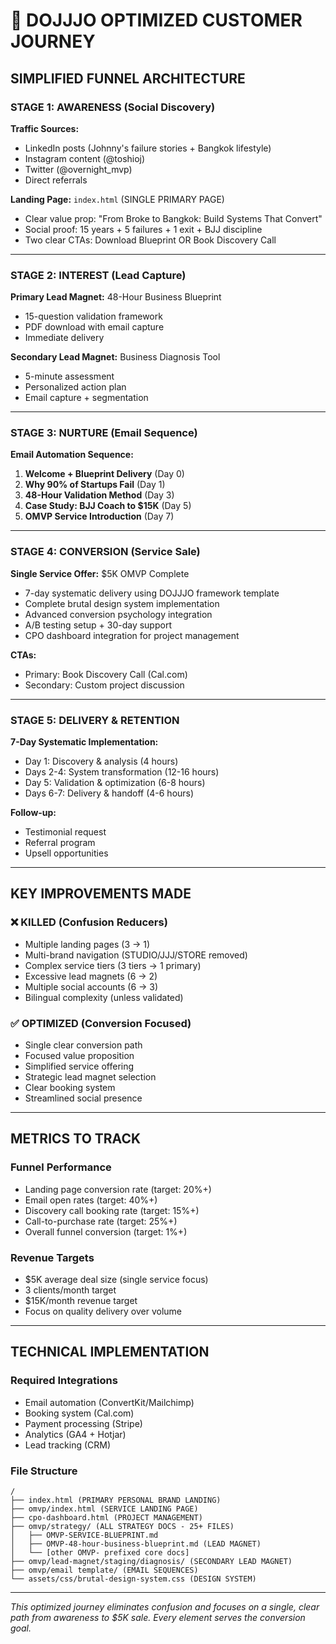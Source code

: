 # 🎯 DOJJJO OPTIMIZED CUSTOMER JOURNEY

## SIMPLIFIED FUNNEL ARCHITECTURE

### STAGE 1: AWARENESS (Social Discovery)
**Traffic Sources:**
- LinkedIn posts (Johnny's failure stories + Bangkok lifestyle)
- Instagram content (@toshioj)
- Twitter (@overnight_mvp)
- Direct referrals

**Landing Page:** `index.html` (SINGLE PRIMARY PAGE)
- Clear value prop: "From Broke to Bangkok: Build Systems That Convert"
- Social proof: 15 years + 5 failures + 1 exit + BJJ discipline
- Two clear CTAs: Download Blueprint OR Book Discovery Call

---

### STAGE 2: INTEREST (Lead Capture)

**Primary Lead Magnet:** 48-Hour Business Blueprint
- 15-question validation framework
- PDF download with email capture
- Immediate delivery

**Secondary Lead Magnet:** Business Diagnosis Tool
- 5-minute assessment
- Personalized action plan
- Email capture + segmentation

---

### STAGE 3: NURTURE (Email Sequence)

**Email Automation Sequence:**
1. **Welcome + Blueprint Delivery** (Day 0)
2. **Why 90% of Startups Fail** (Day 1) 
3. **48-Hour Validation Method** (Day 3)
4. **Case Study: BJJ Coach to $15K** (Day 5)
5. **OMVP Service Introduction** (Day 7)

---

### STAGE 4: CONVERSION (Service Sale)

**Single Service Offer:** $5K OMVP Complete
- 7-day systematic delivery using DOJJJO framework template
- Complete brutal design system implementation
- Advanced conversion psychology integration
- A/B testing setup + 30-day support
- CPO dashboard integration for project management

**CTAs:**
- Primary: Book Discovery Call (Cal.com)
- Secondary: Custom project discussion

---

### STAGE 5: DELIVERY & RETENTION

**7-Day Systematic Implementation:**
- Day 1: Discovery & analysis (4 hours)
- Days 2-4: System transformation (12-16 hours)
- Day 5: Validation & optimization (6-8 hours)
- Days 6-7: Delivery & handoff (4-6 hours)

**Follow-up:**
- Testimonial request
- Referral program
- Upsell opportunities

---

## KEY IMPROVEMENTS MADE

### ❌ KILLED (Confusion Reducers)
- Multiple landing pages (3 → 1)
- Multi-brand navigation (STUDIO/JJJ/STORE removed)
- Complex service tiers (3 tiers → 1 primary)
- Excessive lead magnets (6 → 2)
- Multiple social accounts (6 → 3)
- Bilingual complexity (unless validated)

### ✅ OPTIMIZED (Conversion Focused)
- Single clear conversion path
- Focused value proposition
- Simplified service offering
- Strategic lead magnet selection
- Clear booking system
- Streamlined social presence

---

## METRICS TO TRACK

### Funnel Performance
- Landing page conversion rate (target: 20%+)
- Email open rates (target: 40%+)
- Discovery call booking rate (target: 15%+)
- Call-to-purchase rate (target: 25%+)
- Overall funnel conversion (target: 1%+)

### Revenue Targets
- $5K average deal size (single service focus)
- 3 clients/month target
- $15K/month revenue target
- Focus on quality delivery over volume

---

## TECHNICAL IMPLEMENTATION

### Required Integrations
- Email automation (ConvertKit/Mailchimp)
- Booking system (Cal.com)
- Payment processing (Stripe)
- Analytics (GA4 + Hotjar)
- Lead tracking (CRM)

### File Structure
```
/
├── index.html (PRIMARY PERSONAL BRAND LANDING)
├── omvp/index.html (SERVICE LANDING PAGE)
├── cpo-dashboard.html (PROJECT MANAGEMENT)
├── omvp/strategy/ (ALL STRATEGY DOCS - 25+ FILES)
│   ├── OMVP-SERVICE-BLUEPRINT.md
│   ├── OMVP-48-hour-business-blueprint.md (LEAD MAGNET)
│   └── [other OMVP- prefixed core docs]
├── omvp/lead-magnet/staging/diagnosis/ (SECONDARY LEAD MAGNET)
├── omvp/email template/ (EMAIL SEQUENCES)
└── assets/css/brutal-design-system.css (DESIGN SYSTEM)
```

---

*This optimized journey eliminates confusion and focuses on a single, clear path from awareness to $5K sale. Every element serves the conversion goal.*